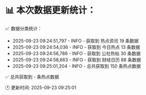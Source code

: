 📊 本次数据更新统计：
==========================

📈 数据分类统计：
- 2025-09-23 09:24:51,797 - INFO - 获取到 热点资讯 19 条数据
- 2025-09-23 09:24:54,036 - INFO - 获取到 今日热点 13 条数据
- 2025-09-23 09:24:56,786 - INFO - 获取到 公社热帖 30 条数据
- 2025-09-23 09:24:58,663 - INFO - 获取到 财经日历 88 条数据
- 2025-09-23 09:25:01,204 - INFO - 总共获取到 150 条热点数据

✅ 总共获取到 - 条热点数据

🕐 更新时间: 2025-09-23 09:25:01
